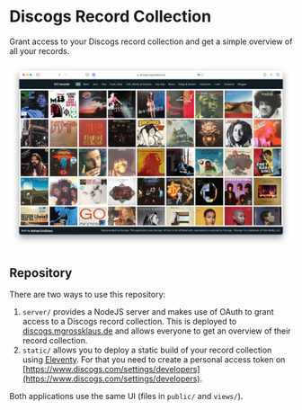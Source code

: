 # Discogs Record Collection

Grant access to your Discogs record collection and get a simple overview of all your records.

![Screenshot of a browser showing lots of record covers in a grid with a genre filter on the top](public/screenshot.webp)

## Repository

There are two ways to use this repository:

1. `server/` provides a NodeJS server and makes use of OAuth to grant access to a Discogs record collection. This is deployed to [discogs.mgrossklaus.de](https://discogs.mgrossklaus.de) and allows everyone to get an overview of their record collection.
2. `static/` allows you to deploy a static build of your record collection using [Eleventy](https://www.11ty.dev). For that you need to create a personal access token on [https://www.discogs.com/settings/developers](https://www.discogs.com/settings/developers).

Both applications use the same UI (files in `public/` and `views/`).
